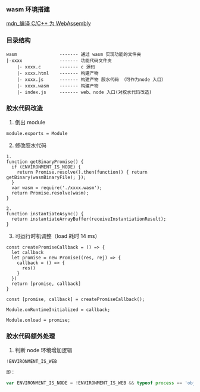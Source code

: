 ### wasm 环境搭建

[mdn_编译 C/C++ 为 WebAssembly](https://developer.mozilla.org/zh-CN/docs/WebAssembly/C_to_wasm)

### 目录结构
```
wasm                ------- 通过 wasm 实现功能的文件夹
|-xxxx              ------- 功能代码文件夹
    |- xxxx.c       ------- c 源码
    |- xxxx.html    ------- 构建产物
    |- xxxx.js      ------- 构建产物 胶水代码 （可作为node 入口）
    |- xxxx.wasm    ------- 构建产物
    |- index.js     ------- web、node 入口(对胶水代码改造)
```

### 胶水代码改造

1. 倒出 module

```
module.exports = Module
```

2. 修改胶水代码

```
1.
function getBinaryPromise() {
  if (ENVIRONMENT_IS_NODE) {
    return Promise.resolve().then(function() { return getBinary(wasmBinaryFile); });
  }
  var wasm = require('./xxxx.wasm');
  return Promise.resolve(wasm);
}

2.
function instantiateAsync() {
  return instantiateArrayBuffer(receiveInstantiationResult);
}
```

3. 可运行时机调整（load 耗时 14 ms）

```
const createPromiseCallback = () => {
  let callback
  let promise = new Promise((res, rej) => {
    callback = () => {
      res()
    }
  })
  return [promise, callback]
}

const [promise, callback] = createPromiseCallback();

Module.onRuntimeInitialized = callback;

Module.onload = promise;
```

### 胶水代码额外处理

1. 判断 node 环境增加逻辑

```js
!ENVIRONMENT_IS_WEB

即：

var ENVIRONMENT_IS_NODE = !ENVIRONMENT_IS_WEB && typeof process == 'object' && typeof process.versions == 'object' && typeof process.versions.node == 'string';
```
